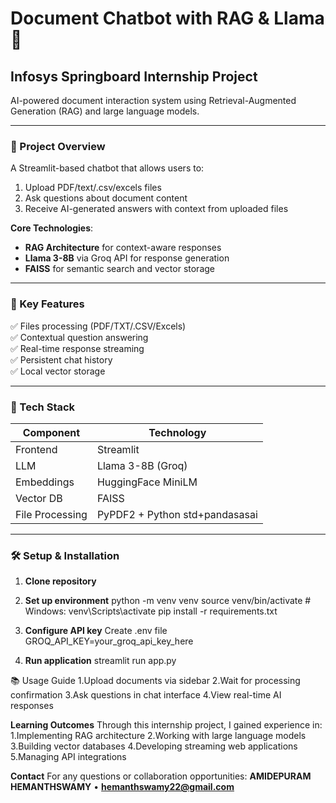 # Document Chatbot with RAG & Llama 🦙

## Infosys Springboard Internship Project  
AI-powered document interaction system using Retrieval-Augmented Generation (RAG) and large language models.

---

### 📌 Project Overview
A Streamlit-based chatbot that allows users to:
1. Upload PDF/text/.csv/excels files
2. Ask questions about document content
3. Receive AI-generated answers with context from uploaded files

**Core Technologies**:
- **RAG Architecture** for context-aware responses
- **Llama 3-8B** via Groq API for response generation
- **FAISS** for semantic search and vector storage

---

### 🚀 Key Features
✅ Files processing (PDF/TXT/.CSV/Excels)  
✅ Contextual question answering  
✅ Real-time response streaming  
✅ Persistent chat history  
✅ Local vector storage  

---

### 🔧 Tech Stack
| Component       | Technology           |
|-----------------|----------------------|
| Frontend        | Streamlit            |
| LLM             | Llama 3-8B (Groq)    |
| Embeddings      | HuggingFace MiniLM   |
| Vector DB       | FAISS                |
| File Processing | PyPDF2 + Python std+pandasasai  |

---

### 🛠️ Setup & Installation
1. **Clone repository**

2. **Set up environment**
python -m venv venv
source venv/bin/activate  # Windows: venv\Scripts\activate
pip install -r requirements.txt

3. **Configure API key**
Create .env file
GROQ_API_KEY=your_groq_api_key_here

4. **Run application**
streamlit run app.py

📚 Usage Guide
1.Upload documents via sidebar
2.Wait for processing confirmation
3.Ask questions in chat interface
4.View real-time AI responses


 

**Learning Outcomes**
Through this internship project, I gained experience in:
1.Implementing RAG architecture
2.Working with large language models
3.Building vector databases
4.Developing streaming web applications
5.Managing API integrations

**Contact**
For any questions or collaboration opportunities:
**AMIDEPURAM HEMANTHSWAMY**
• **hemanthswamy22@gmail.com**
